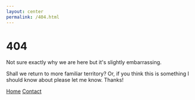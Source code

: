 ```yaml
---
layout: center
permalink: /404.html
---
```


# 404

Not sure exactly why we are here but it's slightly embarrassing. 

Shall we return to more familiar territory? Or, if you think this is 
something I should know about please let me know. Thanks!

<div class="mt3">
  <a href="{{ site.baseurl }}/" class="button button-blue button-big">Home</a>
  <a href="{{ site.baseurl }}/contact/" class="button button-blue button-big">Contact</a>
</div>
